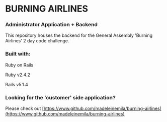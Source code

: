 # BURNING AIRLINES
### Administrator Application + Backend

This repository houses the backend for the General Assembly 'Burning Airlines' 2 day code challenge.

### Built with:

Ruby on Rails

Ruby v2.4.2

Rails v5.1.4

### Looking for the 'customer' side application?

Please check out [https://www.github.com/madeleinemila/burning-airlines](https://www.github.com/madeleinemila/burning-airlines)
